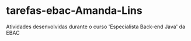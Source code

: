 # tarefas-ebac-Amanda-Lins
Atividades desenvolvidas durante o curso 'Especialista Back-end Java' da EBAC
